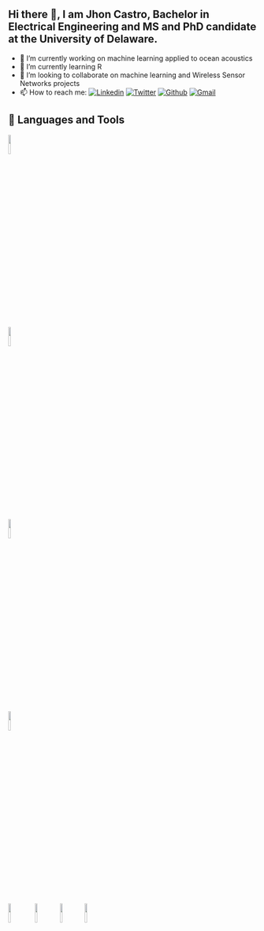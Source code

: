 ## Hi there 👋, I am Jhon Castro, Bachelor in Electrical Engineering and MS and PhD candidate at the University of Delaware.

- 🔭 I’m currently working on machine learning applied to ocean acoustics
- 🌱 I’m currently learning R
- 👯 I’m looking to collaborate on machine learning and Wireless Sensor Networks projects
- 📫 How to reach me:
[![Linkedin](https://img.shields.io/badge/-LinkedIn-blue?style=flat&logo=Linkedin&logoColor=white)](https://www.linkedin.com/in/jhon-castro95/)  [![Twitter](https://img.shields.io/badge/-Twitter-00acee?style=flat&logo=Twitter&logoColor=white)](https://twitter.com/jcastro295)  [![Github](https://img.shields.io/badge/-Github-000?style=flat&logo=Github&logoColor=white)](https://github.com/jcastro295)  [![Gmail](https://img.shields.io/badge/-Gmail-c71610?style=flat&logo=Gmail&logoColor=white)](mailto:jcastro@udel.edu)


## 📌 Languages and Tools

<code><img width="10%" src="https://www.vectorlogo.zone/logos/python/python-ar21.svg"></code> <code>
<code><img width="10%" src="https://www.vectorlogo.zone/logos/w3_html5/w3_html5-ar21.svg"></code> <code><img width="10%" src="https://www.vectorlogo.zone/logos/netlifyapp_watercss/netlifyapp_watercss-ar21.svg"></code> <code><img width="10%" src="https://www.vectorlogo.zone/logos/javascript/javascript-ar21.svg"></code> <img width="10%" src="https://www.vectorlogo.zone/logos/nodejs/nodejs-ar21.svg"></code>
<code><img width="10%" src="https://www.vectorlogo.zone/logos/php/php-ar21.svg"></code><code><img width="10%" src="https://www.vectorlogo.zone/logos/github/github-ar21.svg"></code><code><img width="10%" src="https://www.vectorlogo.zone/logos/pugjs/pugjs-ar21.svg"></code>

